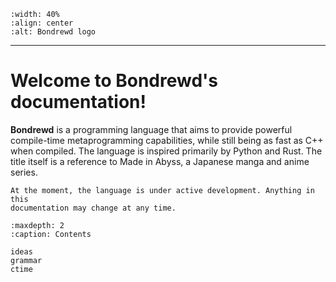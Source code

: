 ```{image} ../../media/logo.png
:width: 40%
:align: center
:alt: Bondrewd logo
```
---
Welcome to Bondrewd's documentation!
====================================

**Bondrewd** is a programming language that aims to provide powerful
compile-time metaprogramming capabilities, while still being as fast as C++
when compiled. The language is inspired primarily by Python and Rust. The title
itself is a reference to Made in Abyss, a Japanese manga and anime series.

```{note}
At the moment, the language is under active development. Anything in this
documentation may change at any time.
```

```{toctree}
:maxdepth: 2
:caption: Contents

ideas
grammar
ctime
```
